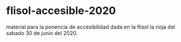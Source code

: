 # flisol-accesible-2020
material para la ponencia de accesibilidad dada en la flisol la rioja del sabado 30 de junio del 2020.
